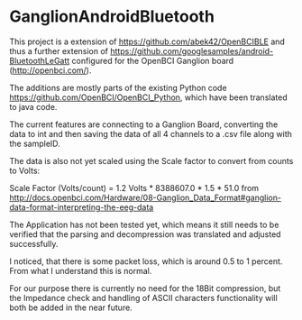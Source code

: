 # GanglionAndroidBluetooth

This project is a extension of https://github.com/abek42/OpenBCIBLE and thus a further extension of
https://github.com/googlesamples/android-BluetoothLeGatt configured for the OpenBCI Ganglion board (http://openbci.com/).

The additions are mostly parts of the existing Python code https://github.com/OpenBCI/OpenBCI_Python, which have been translated to java code.

The current features are connecting to a Ganglion Board, converting the data to int and then saving the data of all 4 channels to a .csv file along with the sampleID.

The data is also not yet scaled using the Scale factor to convert from counts to Volts: 

Scale Factor (Volts/count) = 1.2 Volts * 8388607.0 * 1.5 * 51.0 
from http://docs.openbci.com/Hardware/08-Ganglion_Data_Format#ganglion-data-format-interpreting-the-eeg-data

The Application has not been tested yet, which means it still needs to be verified that the parsing and decompression was translated and adjusted successfully.

I noticed, that there is some packet loss, which is around 0.5 to 1 percent. From what I understand this is normal.

For our purpose there is currently no need for the 18Bit compression, but the Impedance check and handling of ASCII characters functionality will both be added in the near future.

